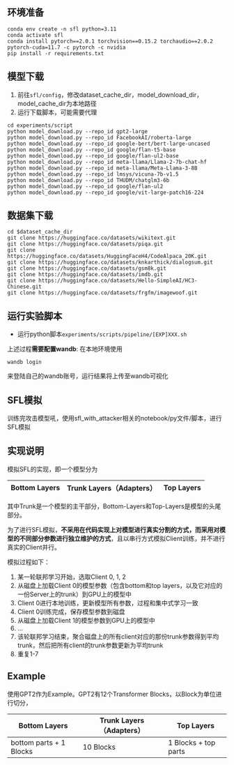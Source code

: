 ## 环境准备

```shell
conda env create -n sfl python=3.11
conda activate sfl
conda install pytorch==2.0.1 torchvision==0.15.2 torchaudio==2.0.2 pytorch-cuda=11.7 -c pytorch -c nvidia
pip install -r requirements.txt
```

## 模型下载
1. 前往`sfl/config`，修改dataset_cache_dir，model_download_dir，model_cache_dir为本地路径
2. 运行下载脚本，可能需要代理
```shell
cd experiments/script
python model_download.py --repo_id gpt2-large
python model_download.py --repo_id FacebookAI/roberta-large
python model_download.py --repo_id google-bert/bert-large-uncased
python model_download.py --repo_id google/flan-t5-base
python model_download.py --repo_id google/flan-ul2-base
python model_download.py --repo_id meta-llama/Llama-2-7b-chat-hf
python model_download.py --repo_id meta-llama/Meta-Llama-3-8B 
python model_download.py --repo_id lmsys/vicuna-7b-v1.5
python model_download.py --repo_id THUDM/chatglm3-6b
python model_download.py --repo_id google/flan-ul2
python model_download.py --repo_id google/vit-large-patch16-224

```


## 数据集下载
```shell
cd $dataset_cache_dir
git clone https://huggingface.co/datasets/wikitext.git
git clone https://huggingface.co/datasets/piqa.git
git clone https://huggingface.co/datasets/HuggingFaceH4/CodeAlpaca_20K.git
git clone https://huggingface.co/datasets/knkarthick/dialogsum.git
git clone https://huggingface.co/datasets/gsm8k.git
git clone https://huggingface.co/datasets/imdb.git
git clone https://huggingface.co/datasets/Hello-SimpleAI/HC3-Chinese.git
git clone https://huggingface.co/datasets/frgfm/imagewoof.git
```


## 运行实验脚本
- 运行python脚本`experiments/scripts/pipeline/[EXP]XXX.sh` 

上述过程**需要配置wandb**: 在本地环境使用

```shell
wandb login
```
来登陆自己的wandb账号，运行结果将上传至wandb可视化


## SFL模拟
训练完攻击模型吼，使用sfl_with_attacker相关的notebook/py文件/脚本，进行SFL模拟

## 实现说明

模拟SFL的实现，即一个模型分为

| Bottom Layers | Trunk Layers（Adapters） | Top Layers |
|---------------|------------------------|------------|

其中Trunk是一个模型的主干部分，Bottom-Layers和Top-Layers是模型的头尾部分。

为了进行SFL模拟，**不采用在代码实现上对模型进行真实分割的方式，而采用对模型的不同部分参数进行独立维护的方式**，且以串行方式模拟Client训练，并不进行真实的Client并行。

模拟过程如下：

1. 某一轮联邦学习开始，选取Client 0, 1, 2
2. 从磁盘上加载Client 0的模型参数（包含bottom和top layers，以及它对应的一份Server上的trunk）到GPU上的模型中
3. Client 0进行本地训练，更新模型所有参数，过程和集中式学习一致
4. Client 0训练完成，保存模型参数到磁盘
5. 从磁盘上加载Client 1的模型参数到GPU上的模型中
6. ...
7. 该轮联邦学习结束，聚合磁盘上的所有client对应的那份trunk参数得到平均trunk，然后把所有client的trunk参数更新为平均trunk
8. 重复1-7

## Example

使用GPT2作为Example。GPT2有12个Transformer Blocks，以Block为单位进行切分，

| Bottom Layers | Trunk Layers（Adapters） | Top Layers |
|---------------|------------------------|------------|
| bottom parts + 1 Blocks| 10 Blocks|  1 Blocks + top parts|
